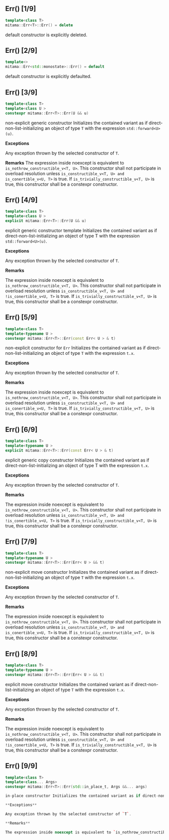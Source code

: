 ## Err() [1/9]

```cpp
template<class T>
mitama::Err<T>::Err() = delete
```

default constructor is explicitly deleted.

## Err() [2/9]

```cpp
template<>
mitama::Err<std::monostate>::Err() = default
```

default constructor is explicitly defaulted.

## Err() [3/9]

```cpp
template<class T>
template<class U >
constexpr mitama::Err<T>::Err(U && u)
```

non-explicit generic constructor Initializes the contained variant as if direct-non-list-initializing an object of type `T` with the expression `std::forward<U>(u)`.

**Exceptions**

Any exception thrown by the selected constructor of `T`.

**Remarks**
The expression inside noexcept is equivalent to `is_nothrow_constructible_v<T, U>`. This constructor shall not participate in overload resolution unless `is_constructible_v<T, U> and is_conertible_v<U, T>` is true. If `is_trivially_constructible_v<T, U>` is true, this constructor shall be a constexpr constructor.

## Err() [4/9]

```cpp
template<class T>
template<class U >
explicit mitama::Err<T>::Err(U && u)
```

explicit generic constructor template Initializes the contained variant as if direct-non-list-initializing an object of type T with the expression `std::forward<U>(u)`.

**Exceptions**

Any exception thrown by the selected constructor of `T`.

**Remarks**

The expression inside noexcept is equivalent to `is_nothrow_constructible_v<T, U>`. This constructor shall not participate in overload resolution unless `is_constructible_v<T, U> and !is_conertible_v<U, T>` is true. If `is_trivially_constructible_v<T, U>` is true, this constructor shall be a constexpr constructor.

## Err() [5/9]

```cpp
template<class T>
template<typename U >
constexpr mitama::Err<T>::Err(const Err< U > & t)
```

non-explicit constructor for `Err` Initializes the contained variant as if direct-non-list-initializing an object of type `T` with the expression `t.x`.

**Exceptions**

Any exception thrown by the selected constructor of `T`.

**Remarks**

The expression inside noexcept is equivalent to `is_nothrow_constructible_v<T, U>`. This constructor shall not participate in overload resolution unless `is_constructible_v<T, U> and is_conertible_v<U, T>` is true. If `is_trivially_constructible_v<T, U>` is true, this constructor shall be a constexpr constructor.

## Err() [6/9]

```cpp
template<class T>
template<typename U >
explicit mitama::Err<T>::Err(const Err< U > & t)
```

explicit generic copy constructor Initializes the contained variant as if direct-non-list-initializing an object of type T with the expression `t.x`.

**Exceptions**

Any exception thrown by the selected constructor of `T`.

**Remarks**

The expression inside noexcept is equivalent to `is_nothrow_constructible_v<T, U>`. This constructor shall not participate in overload resolution unless `is_constructible_v<T, U> and !is_conertible_v<U, T>` is true. If `is_trivially_constructible_v<T, U>` is true, this constructor shall be a constexpr constructor.

## Err() [7/9]

```cpp
template<class T>
template<typename U >
constexpr mitama::Err<T>::Err(Err< U > && t)
```

non-explicit move constructor Initializes the contained variant as if direct-non-list-initializing an object of type `T` with the expression `t.x`.

**Exceptions**

Any exception thrown by the selected constructor of `T`.

**Remarks**

The expression inside noexcept is equivalent to `is_nothrow_constructible_v<T, U>`. This constructor shall not participate in overload resolution unless `is_constructible_v<T, U> and is_conertible_v<U, T>` is true. If `is_trivially_constructible_v<T, U>` is true, this constructor shall be a constexpr constructor.

## Err() [8/9]

```cpp
template<class T>
template<typename U >
constexpr mitama::Err<T>::Err(Err< U > && t)
```

explicit move constructor Initializes the contained variant as if direct-non-list-initializing an object of type `T` with the expression `t.x`.

**Exceptions**

Any exception thrown by the selected constructor of `T`.

**Remarks**

The expression inside noexcept is equivalent to `is_nothrow_constructible_v<T, U>`. This constructor shall not participate in overload resolution unless `is_constructible_v<T, U> and !is_conertible_v<U, T>` is true. If `is_trivially_constructible_v<T, U>` is true, this constructor shall be a constexpr constructor.

## Err() [9/9]

```cpp
template<class T>
template<class... Args>
constexpr mitama::Err<T>::Err(std::in_place_t, Args &&... args)

in-place constructor Initializes the contained variant as if direct-non-list-initializing an object of type `T` with the expression `std::forward<Args>(args)...`.

**Exceptions**

Any exception thrown by the selected constructor of `T`.

**Remarks**

The expression inside noexcept is equivalent to `is_nothrow_constructible_v<T, U>`. This constructor shall not participate in overload resolution unless `is_constructible_v<T, U> and !is_conertible_v<U, T>` is true. If `is_trivially_constructible_v<T, U>` is true, this constructor shall be a constexpr constructor.